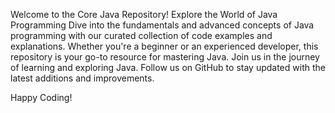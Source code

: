 Welcome to the Core Java Repository!
Explore the World of Java Programming
Dive into the fundamentals and advanced concepts of Java programming with our curated collection of code examples and explanations. Whether you're a beginner or an experienced developer, this repository is your go-to resource for mastering Java.
Join us in the journey of learning and exploring Java. Follow us on GitHub to stay updated with the latest additions and improvements.

Happy Coding!
